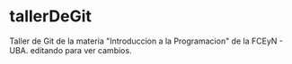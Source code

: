 # tallerDeGit

Taller de Git de la materia "Introduccion a la Programacion" de la FCEyN - UBA.
editando para ver cambios.
